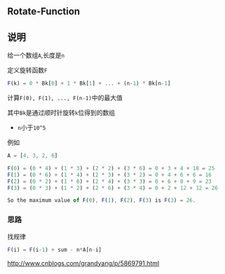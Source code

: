 ## Rotate-Function

## 说明

给一个数组`A`,长度是`n`

定义旋转函数`F`

```js
F(k) = 0 * Bk[0] + 1 * Bk[1] + ... + (n-1) * Bk[n-1]
```

计算`F(0), F(1), ..., F(n-1)`中的最大值

其中`Bk`是通过顺时针旋转`k`位得到的数组

- `n`小于`10^5`

例如

```js
A = [4, 3, 2, 6]

F(0) = (0 * 4) + (1 * 3) + (2 * 2) + (3 * 6) = 0 + 3 + 4 + 18 = 25
F(1) = (0 * 6) + (1 * 4) + (2 * 3) + (3 * 2) = 0 + 4 + 6 + 6 = 16
F(2) = (0 * 2) + (1 * 6) + (2 * 4) + (3 * 3) = 0 + 6 + 8 + 9 = 23
F(3) = (0 * 3) + (1 * 2) + (2 * 6) + (3 * 4) = 0 + 2 + 12 + 12 = 26

So the maximum value of F(0), F(1), F(2), F(3) is F(3) = 26.
```

### 思路

找规律

```js
F(i) = F(i-1) + sum - n*A[n-i]
```

http://www.cnblogs.com/grandyang/p/5869791.html